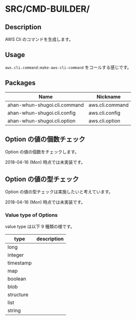 # SRC/CMD-BUILDER/

## Description

AWS Cli のコマンドを生成します。

## Usage

`aws.cli.command:make-aws-cli-command` をコールする感じです。

## Packages

| Name                         | Nickname        |
|------------------------------|-----------------|
| ahan-whun-shugoi.cli.command | aws.cli.command |
| ahan-whun-shugoi.cli.config  | aws.cli.config  |
| ahan-whun-shugoi.cli.option  | aws.cli.option  |

## Option の値の個数チェック

Option の値の個数をチェックします。

2018-04-16 (Mon) 時点では未実装です。

## Option の値の型チェック

Option の値の型チェックは実施したいと考えています。

2018-04-16 (Mon) 時点では未実装です。

### Value type of Options

value type は以下 9 種類の様です。

| type      | description |
|-----------|-------------|
| long      |             |
| integer   |             |
| timestamp |             |
| map       |             |
| boolean   |             |
| blob      |             |
| structure |             |
| list      |             |
| string    |             |

